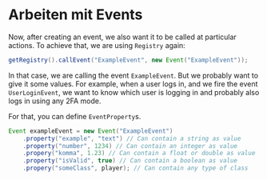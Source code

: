 # Arbeiten mit Events

Now, after creating an event, we also want it to be called at particular actions.
To achieve that, we are using `Registry` again:

```Java
getRegistry().callEvent("ExampleEvent", new Event("ExampleEvent"));
```

In that case, we are calling the event `ExampleEvent`. But we probably want to give it some values.
For example, when a user logs in, and we fire the event `UserLoginEvent`, we want to know which user is logging in and probably also logs in using any 2FA mode.

For that, you can define ``EventProperty``s.
```Java
Event exampleEvent = new Event("ExampleEvent")
	.property("example", "text") // Can contain a string as value
	.property("number", 1234) // Can contain an integer as value
	.propery("komma", 1.23) // Can contain a float or double as value
	.property("isValid", true) // Can contain a boolean as value
	.propery("someClass", player); // Can contain any type of class
```